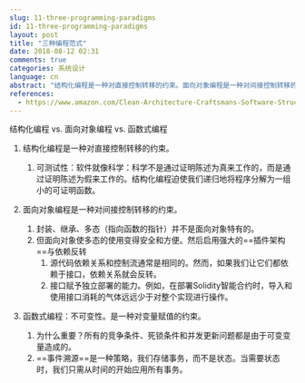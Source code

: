 ```yaml
---
slug: 11-three-programming-paradigms
id: 11-three-programming-paradigms
layout: post
title: "三种编程范式"
date: 2018-08-12 02:31
comments: true
categories: 系统设计
language: cn
abstract: "结构化编程是一种对直接控制转移的约束。面向对象编程是一种对间接控制转移的约束。函数式编程是一种对变量赋值的约束。"
references:
  - https://www.amazon.com/Clean-Architecture-Craftsmans-Software-Structure/dp/0134494164
---
```


结构化编程 vs. 面向对象编程 vs. 函数式编程



1. 结构化编程是一种对直接控制转移的约束。
	1. 可测试性：软件就像科学：科学不是通过证明陈述为真来工作的，而是通过证明陈述为假来工作的。结构化编程迫使我们递归地将程序分解为一组小的可证明函数。



2. 面向对象编程是一种对间接控制转移的约束。
	1. 封装、继承、多态（指向函数的指针）并不是面向对象特有的。
	2. 但面向对象使多态的使用变得安全和方便。然后启用强大的==插件架构==与依赖反转
		1. 源代码依赖关系和控制流通常是相同的。然而，如果我们让它们都依赖于接口，依赖关系就会反转。
		2. 接口赋予独立部署的能力。例如，在部署Solidity智能合约时，导入和使用接口消耗的气体远远少于对整个实现进行操作。



3. 函数式编程：不可变性。是一种对变量赋值的约束。
	1. 为什么重要？所有的竞争条件、死锁条件和并发更新问题都是由于可变变量造成的。
	2. ==事件溯源==是一种策略，我们存储事务，而不是状态。当需要状态时，我们只需从时间的开始应用所有事务。
